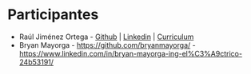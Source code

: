 # Participantes

* Raúl Jiménez Ortega - [Github](http://www.github.com/hhkaos) | [Linkedin](http://es.linkedin.com/in/jimenezortegaraul) | [Curriculum](https://hhkaos.github.io)
* Bryan Mayorga - https://github.com/bryanmayorga/ - https://www.linkedin.com/in/bryan-mayorga-ing-el%C3%A9ctrico-24b53191/
